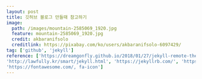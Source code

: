 ```yaml
---
layout: post
title: 깃허브 블로그 만들때 참고하기
image:
  path: /images/mountain-2585069_1920.jpg
  feature: mountain-2585069_1920.jpg
  credit: akbaranifsolo
  creditlink: https://pixabay.com/ko/users/akbaranifsolo-6097429/
tag: ['github', 'jekyll']
reference: ['https://dreamgonfly.github.io/2018/01/27/jekyll-remote-theme.html', 'https://imreplay.com/blogging/minimal-mistakes-%ED%85%8C%EB%A7%88%EB%A5%BC-%EC%9D%B4%EC%9A%A9%ED%95%B4-githubio-%EB%B8%94%EB%A1%9C%EA%B7%B8-%EA%B5%AC%EC%B6%95%ED%95%98%EA%B8%B0/#_configyml-%EB%B3%80%EA%B2%BD',
'http://lawfully.kr/smart/jekyll.html', 'https://jekyllrb.com/', 'https://shryu8902.github.io/_posts/2018-06-22-jekyll-on-windows/, 윈도우에서 지킬 실행', 'https://jekyllrb.com/docs/, jekyll docs',
'https://fontawesome.com/, fa-icon']
---
```

